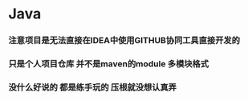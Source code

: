 # Java
### 注意项目是无法直接在IDEA中使用GITHUB协同工具直接开发的 
### 只是个人项目仓库 并不是maven的module 多模块格式 
###  没什么好说的 都是练手玩的 压根就没想认真弄 